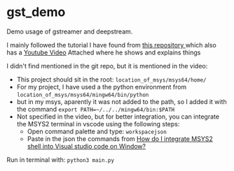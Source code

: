 # gst_demo
Demo usage of gstreamer and deepstream. 

I mainly followed the tutorial I have found from [this repository ](https://gist.github.com/velovix/8cbb9bb7fe86a08fb5aa7909b2950259) which also has a [Youtube Video](https://www.youtube.com/watch?v=HDY8pf-b1nA) Attached where he shows and explains things 

I didn't find mentioned in the git repo, but it is mentioned in the video:
- This project should sit in the root: `location_of_msys/msys64/home/` 
- For my project, I have used a the python environment from `location_of_msys/msys64/mingw64/bin/python`
- but in my msys, aparently it was not added to the path, so I added it with the command `export PATH=~/../../mingw64/bin:$PATH`
- Not specified in the video, but for better integration, you can integrate the MSYS2 terminal in vscode using the following steps:
  - Open command palette and type: `workspacejson`
  - Paste in the json the commands from [How do I integrate MSYS2 shell into Visual studio code on Window?](https://stackoverflow.com/questions/45836650/how-do-i-integrate-msys2-shell-into-visual-studio-code-on-window)

Run in terminal with: 
`python3 main.py`

